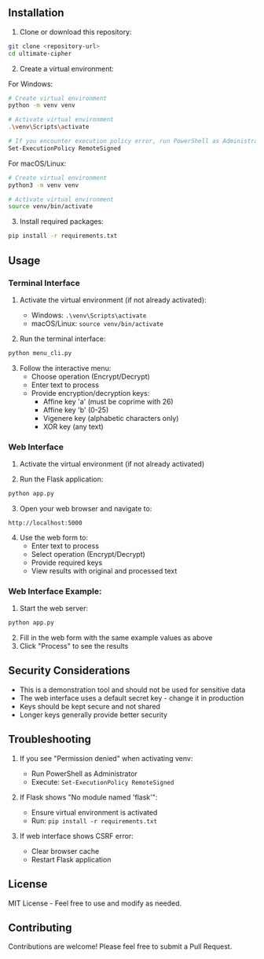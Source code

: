 

## Installation

1. Clone or download this repository:
```bash
git clone <repository-url>
cd ultimate-cipher
```

2. Create a virtual environment:

For Windows:
```bash
# Create virtual environment
python -m venv venv

# Activate virtual environment
.\venv\Scripts\activate

# If you encounter execution policy error, run PowerShell as Administrator and execute:
Set-ExecutionPolicy RemoteSigned
```

For macOS/Linux:
```bash
# Create virtual environment
python3 -m venv venv

# Activate virtual environment
source venv/bin/activate
```

3. Install required packages:
```bash
pip install -r requirements.txt
```

## Usage

### Terminal Interface

1. Activate the virtual environment (if not already activated):
   - Windows: `.\venv\Scripts\activate`
   - macOS/Linux: `source venv/bin/activate`

2. Run the terminal interface:
```bash
python menu_cli.py
```

3. Follow the interactive menu:
   - Choose operation (Encrypt/Decrypt)
   - Enter text to process
   - Provide encryption/decryption keys:
     - Affine key 'a' (must be coprime with 26)
     - Affine key 'b' (0-25)
     - Vigenere key (alphabetic characters only)
     - XOR key (any text)

### Web Interface

1. Activate the virtual environment (if not already activated)

2. Run the Flask application:
```bash
python app.py
```

3. Open your web browser and navigate to:
```
http://localhost:5000
```

4. Use the web form to:
   - Enter text to process
   - Select operation (Encrypt/Decrypt)
   - Provide required keys
   - View results with original and processed text


### Web Interface Example:
1. Start the web server:
```bash
python app.py
```
2. Fill in the web form with the same example values as above
3. Click "Process" to see the results

## Security Considerations

- This is a demonstration tool and should not be used for sensitive data
- The web interface uses a default secret key - change it in production
- Keys should be kept secure and not shared
- Longer keys generally provide better security

## Troubleshooting

1. If you see "Permission denied" when activating venv:
   - Run PowerShell as Administrator
   - Execute: `Set-ExecutionPolicy RemoteSigned`

2. If Flask shows "No module named 'flask'":
   - Ensure virtual environment is activated
   - Run: `pip install -r requirements.txt`

3. If web interface shows CSRF error:
   - Clear browser cache
   - Restart Flask application

## License

MIT License - Feel free to use and modify as needed.

## Contributing

Contributions are welcome! Please feel free to submit a Pull Request. 